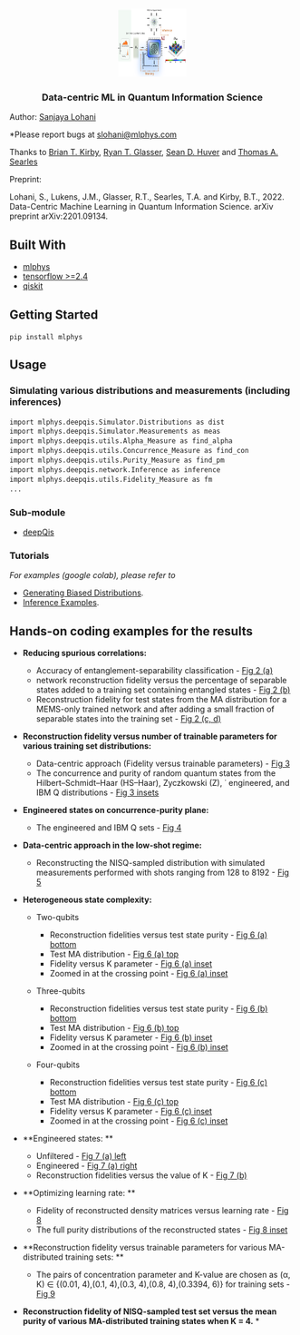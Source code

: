 
<!-- PROJECT LOGO -->
<br />
<p align="center">
  <a href="https://github.com/slohani-ai/LG-OAM-simulations-with-Tensors/">
    <img src="logo-image/methods.png" alt="Logo" width="120" height="120">
  </a>

  <h3 align="center">Data-centric ML in Quantum Information Science</h3>

Author: [Sanjaya Lohani](https://sanjayalohani.com)

*Please report bugs at slohani@mlphys.com

Thanks to [Brian T. Kirby](https://briankirby.github.io/), [Ryan T. Glasser](http://www.tulane.edu/~rglasser97/), [Sean D. Huver](https://developer.nvidia.com/blog/author/shuver/) and [Thomas A. Searles](https://ece.uic.edu/profiles/searles-thomas/)

Preprint:

Lohani, S., Lukens, J.M., Glasser, R.T., Searles, T.A. and Kirby, B.T., 2022. Data-Centric Machine Learning in Quantum Information Science. arXiv preprint arXiv:2201.09134.

## Built With
* [mlphys](https://pypi.org/project/mlphys/)
* [tensorflow >=2.4](https://www.tensorflow.org/)
* [qiskit](https://qiskit.org)



<!-- GETTING STARTED -->
## Getting Started

```pip install mlphys```

<!-- USAGE EXAMPLES -->
## Usage
### Simulating various distributions and measurements (including inferences)
```sh
import mlphys.deepqis.Simulator.Distributions as dist
import mlphys.deepqis.Simulator.Measurements as meas
import mlphys.deepqis.utils.Alpha_Measure as find_alpha
import mlphys.deepqis.utils.Concurrence_Measure as find_con
import mlphys.deepqis.utils.Purity_Measure as find_pm
import mlphys.deepqis.network.Inference as inference
import mlphys.deepqis.utils.Fidelity_Measure as fm
...
```
### Sub-module
* <a href="https://github.com/slohani-ai/machine-learning-for-physical-sciences/tree/main/mlphys/deepqis">deepQis</a>

### Tutorials
_For examples (google colab), please refer to_ 
* [Generating Biased Distributions](https://github.com/slohani-ai/machine-learning-for-physical-sciences/blob/main/mlphys/deepqis/Biased_distributions_random_Q_states.ipynb). 
* [Inference Examples](https://github.com/slohani-ai/machine-learning-for-physical-sciences/blob/main/mlphys/deepqis/Inference_examples.ipynb).

## Hands-on coding examples for the results
* **Reducing spurious correlations:**
    * Accuracy of entanglement-separability classification - [Fig 2 (a)](https://github.com/slohani-ai/data-centric-in-qis/blob/master/Toy-model/MEMS/plots/Fig%202%20a.ipynb)
    * network reconstruction fidelity versus the percentage of separable states added to a training set containing entangled states - [Fig 2 (b)](https://github.com/slohani-ai/data-centric-in-qis/blob/master/Toy-model/MEMS/plots/Fig%202%20b.ipynb)
    * Reconstruction fidelity for test states from the MA distribution for a MEMS-only trained network and after adding a small
fraction of separable states into the training set - [Fig 2 (c, d)](https://github.com/slohani-ai/data-centric-in-qis/blob/master/Toy-model/CP_werner_with_MA/Fig%202%20c%20and%20d.ipynb)
* **Reconstruction fidelity versus number of trainable parameters for various training set distributions:**
    * Data-centric approach (Fidelity versus trainable parameters) - [Fig 3](https://github.com/slohani-ai/data-centric-in-qis/blob/master/Distributions/Simulation/plots/Fidelity_vs_trainable_params/Fig%203.ipynb)  
    * The concurrence and purity of random quantum states from the Hilbert–Schmidt–Haar (HS–Haar), Zyczkowski (Z), ˙
engineered, and IBM Q distributions - [Fig 3 insets](https://github.com/slohani-ai/data-centric-in-qis/blob/master/Distributions/Simulation/plots/histograms/Fig%203%20insets.ipynb)
* **Engineered states on concurrence-purity plane:**
    * The engineered and IBM Q sets - [Fig 4](https://github.com/slohani-ai/data-centric-in-qis/blob/master/Toy-model/CP_werner_with_MA/Fig%204.ipynb)
* **Data-centric approach in the low-shot regime:**
    * Reconstructing the NISQ-sampled distribution with simulated measurements performed with shots ranging from 128 to 8192 - [Fig 5](https://github.com/slohani-ai/data-centric-in-qis/blob/master/Distributions/Simulation/shots_vary/plots/Fig%205.ipynb)  
* **Heterogeneous state complexity:**
    * Two-qubits
        * Reconstruction fidelities versus test state purity - [Fig 6 (a) bottom](https://github.com/slohani-ai/data-centric-in-qis/blob/master/Distributions/Simulation/MA_train_MA_test/two%20qubits/plots/Fig%206%20(a)%20bottom.ipynb) 
        * Test MA distribution - [Fig 6 (a) top](https://github.com/slohani-ai/data-centric-in-qis/blob/master/Distributions/Simulation/MA_train_MA_test/two%20qubits/plots/Fig%206%20(a)%20Density%20plot.ipynb) 
        * Fidelity versus K parameter - [Fig 6 (a) inset](https://github.com/slohani-ai/data-centric-in-qis/blob/master/Distributions/Simulation/MA_train_MA_test/two%20qubits/plots/Fig%206%20(a)%20fid%20vs%20K.ipynb)
        * Zoomed in at the crossing point - [Fig 6 (a) inset](https://github.com/slohani-ai/data-centric-in-qis/blob/master/Distributions/Simulation/MA_train_MA_test/two%20qubits/plots/Fig%206%20zoomed%20in.ipynb)
        
     * Three-qubits
        * Reconstruction fidelities versus test state purity - [Fig 6 (b) bottom](https://github.com/slohani-ai/data-centric-in-qis/blob/master/Distributions/Simulation/MA_train_MA_test/three%20qubits/plots/Fig%206%20b%20fidelity%20vs%20purity.ipynb) 
        * Test MA distribution - [Fig 6 (b) top](https://github.com/slohani-ai/data-centric-in-qis/blob/master/Distributions/Simulation/MA_train_MA_test/three%20qubits/plots/Fig%206%20b%20Density%20plot.ipynb) 
        * Fidelity versus K parameter - [Fig 6 (b) inset](https://github.com/slohani-ai/data-centric-in-qis/blob/master/Distributions/Simulation/MA_train_MA_test/three%20qubits/plots/Fig%206%20b%20fidelity%20vs%20K.ipynb)
        * Zoomed in at the crossing point - [Fig 6 (b) inset](https://github.com/slohani-ai/data-centric-in-qis/blob/master/Distributions/Simulation/MA_train_MA_test/three%20qubits/plots/Fig%206%20b%20zoomed%20in.ipynb)
      
     * Four-qubits
        * Reconstruction fidelities versus test state purity - [Fig 6 (c) bottom](https://github.com/slohani-ai/data-centric-in-qis/blob/master/Distributions/Simulation/MA_train_MA_test/four%20qubits/plots/Fig%206%20c%20fideliy%20vs%20purity.ipynb) 
        * Test MA distribution - [Fig 6 (c) top](https://github.com/slohani-ai/data-centric-in-qis/blob/master/Distributions/Simulation/MA_train_MA_test/four%20qubits/plots/Fig%206%20c%20Density%20plot.ipynb) 
        * Fidelity versus K parameter - [Fig 6 (c) inset](https://github.com/slohani-ai/data-centric-in-qis/blob/master/Distributions/Simulation/MA_train_MA_test/four%20qubits/plots/Fig%206%20c%20fideliy%20vs%20K.ipynb)
        * Zoomed in at the crossing point - [Fig 6 (c) inset](https://github.com/slohani-ai/data-centric-in-qis/blob/master/Distributions/Simulation/MA_train_MA_test/four%20qubits/plots/Fig%206%20c%20zoomed%20in.ipynb)

* **Engineered states: **
    * Unfiltered - [Fig 7 (a) left](https://github.com/slohani-ai/data-centric-in-qis/blob/master/Distributions/Simulation/brute_force_distro_gen/plots/Fig%207%20a.ipynb)
    * Engineered - [Fig 7 (a) right](https://github.com/slohani-ai/data-centric-in-qis/blob/master/Distributions/Simulation/brute_force_distro_gen/plots/Fig%207%20a.ipynb)
    * Reconstruction fidelities versus the value of K - [Fig 7 (b)](https://github.com/slohani-ai/data-centric-in-qis/blob/master/Distributions/Simulation/brute_force_distro_gen/plots/fid_vs_K_con_vs_K_pur_K/Fig%207%20b.ipynb)

* **Optimizing learning rate: **
    * Fidelity of reconstructed density matrices versus learning rate - [Fig 8](https://github.com/slohani-ai/data-centric-in-qis/blob/master/Distributions/Simulation/learning_rate_test/plots/Fig%208%20fidelity%20vs%20learning%20rate.ipynb)
    * The full purity distributions of the reconstructed states - [Fig 8 inset](https://github.com/slohani-ai/data-centric-in-qis/blob/master/Distributions/Simulation/learning_rate_test/plots/Fig%208%20Density%20vs%20purity.ipynb) 
    
* **Reconstruction fidelity versus trainable parameters for various MA-distributed training sets: **
    * The pairs of concentration parameter and K-value are chosen as (α, K) ∈ {(0.01, 4),(0.1, 4),(0.3, 4),(0.8, 4),(0.3394, 6)} for
training sets - [Fig 9](https://github.com/slohani-ai/data-centric-in-qis/blob/master/Distributions/Simulation/plots/Fidelity_vs_trainable_params/Fig%209.ipynb)

* **Reconstruction fidelity of NISQ-sampled test set versus the mean purity of various MA-distributed training states when K = 4.**
    *  

